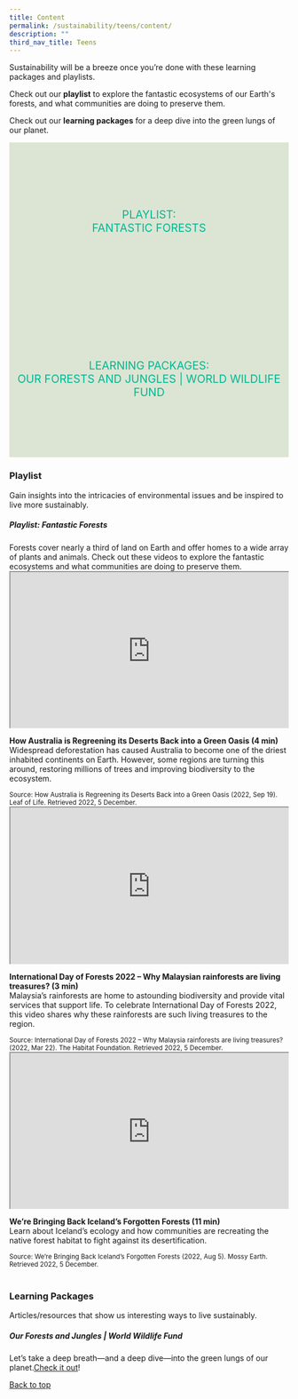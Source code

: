 ```yaml
---
title: Content
permalink: /sustainability/teens/content/
description: ""
third_nav_title: Teens
---
```

<style type="text/css">
/* Links */
.content a { color: #322987; }
.content a:focus,
.content a:hover { color: #28216c; }

/* Button Outline */
.bp-button { padding-left: 1.5rem; padding-right: 1.5rem; }
.bp-button.is-primary-outline { border: 1px solid #322987; color: #322987; background-color: transparent; text-decoration: none; }
.bp-button.is-primary-outline:focus,
.bp-button.is-primary-outline:hover { border: 1px solid #322987; color: #cff2e8; background-color: #322987; text-decoration: none; }

/* Responsive Iframe */
.responsive-iframe { position: absolute; top: 0; left: 0; bottom: 0; right: 0; width: 100%; height: 100%; }
.responsive-iframe-container { position: relative; overflow: hidden; width: 100%; }
.responsive-iframe-container.ratio-16by9 { padding-top: 56.25%; }
.responsive-iframe-container.ratio-4by3 { padding-top: 75%; }
.responsive-iframe-container.ratio-3by2 { padding-top: 66.66%; }
.responsive-iframe-container.ratio-1by1 { padding-top: 100%; }
	
/* Click Box */
.clickbox { display: block; position: relative; width: 100%; padding-bottom: 56.25%; background-color: transparent; }
.clickbox span { padding: .5rem; }
.clickbox a { position: absolute; display: flex; width: 100%; height: 100%; align-items: center; justify-content: center; font-size: 1.25rem; text-align: center; text-decoration: none; text-transform: uppercase; }
.clickbox a:focus,
.clickbox a:hover { text-decoration: none; }

/* Mint Jade */
.clickbox.is-mint-jade { background-color: #dce5d3; color: #00b794; }
.clickbox.is-mint-jade a { color: #00b794; }
.clickbox.is-mint-jade a:focus,
.clickbox.is-mint-jade a:hover { background-color: #00b794; color: #dce5d3; }	
</style>

Sustainability will be a breeze once you’re done with these learning packages and playlists.

Check out our **playlist** to explore the fantastic ecosystems of our Earth's forests, and what communities are doing to preserve them. 

Check out our **learning packages** for a deep dive into the green lungs of our planet.

<div class="row is-multiline">
  <div class="col is-one-half">
    <div class="clickbox is-mint-jade">
      <a href="#playlist-fantasticforests">
        <span>Playlist:<br>Fantastic Forests</span>
      </a>
    </div>
  </div>
  <div class="col is-one-half">
    <div class="clickbox is-mint-jade">
      <a href="#lp-forestsjungles">
        <span>Learning Packages:<br>Our Forests and Jungles | World Wildlife Fund</span>
      </a>
    </div>
  </div>
  </div>

<h3 class="margin--bottom--lg"><b>Playlist</b></h3>
<p>Gain insights into the intricacies of environmental issues and be inspired to live more sustainably.</p>

<h5 class="margin--bottom--lg" id="playlist-fantasticforests"><b>Playlist: Fantastic Forests</b></h5>
Forests cover nearly a third of land on Earth and offer homes to a wide array of plants and animals. Check out these videos to explore the fantastic ecosystems and what communities are doing to preserve them. 

<div class="row is-multiline margin--bottom--lg">
  <div class="col is-two-fifths">
    <div class="responsive-iframe-container ratio-16by9">
      <iframe class="responsive-iframe" src="https://www.youtube.com/embed/tB-8-sk1V6s"></iframe>
    </div>
  </div>
  <div class="col is-three-fifths">
    <p><b class="has-text-indigo">How Australia is Regreening its Deserts Back into a Green Oasis (4 min)</b><br>Widespread deforestation has caused Australia to become one of the driest inhabited continents on Earth. However, some regions are turning this around, restoring millions of trees and improving biodiversity to the ecosystem.</p>
   <small>Source: How Australia is Regreening its Deserts Back into a Green Oasis (2022, Sep 19). Leaf of Life. Retrieved 2022, 5 December.</small>
  </div>
</div>

<div class="row is-multiline margin--bottom--lg">
  <div class="col is-two-fifths">
    <div class="responsive-iframe-container ratio-16by9">
      <iframe class="responsive-iframe" src="https://www.youtube.com/embed/PtvWv9vZN38"></iframe>
    </div>
  </div>
  <div class="col is-three-fifths">
<p><b class="has-text-indigo">International Day of Forests 2022 – Why Malaysian rainforests are living treasures? (3 min)</b><br>
Malaysia’s rainforests are home to astounding biodiversity and provide vital services that support life. To celebrate International Day of Forests 2022, this video shares why these rainforests are such living treasures to the region.</p>
    <small>Source: International Day of Forests 2022 – Why Malaysia rainforests are living treasures? (2022, Mar 22). The Habitat Foundation. Retrieved 2022, 5 December.</small>
  </div>
</div>

<div class="row is-multiline">
  <div class="col is-two-fifths">
    <div class="responsive-iframe-container ratio-16by9">
      <iframe class="responsive-iframe" src="https://www.youtube.com/embed/K-r2EetCtO0"></iframe>
    </div>
  </div>
  <div class="col is-three-fifths">
    <p><b class="has-text-indigo">We’re Bringing Back Iceland’s Forgotten Forests (11 min)</b><br>
Learn about Iceland’s ecology and how communities are recreating the native forest habitat to fight against its desertification. </p>
		<small>Source: We’re Bringing Back Iceland’s Forgotten Forests (2022, Aug 5). Mossy Earth. Retrieved 2022, 5 December.</small>
  </div>
</div>
<br>

<h3 class="margin--bottom--lg" id="lp-forestsjungles"><b>Learning Packages</b></h3>
Articles/resources that show us interesting ways to live sustainably.

<h5><b>Our Forests and Jungles | World Wildlife Fund</b></h5>
Let’s take a deep breath—and a deep dive—into the green lungs of our planet.<a target="_blank" href="http://awsassets.panda.org/downloads/primary_ourforests_jungles.pdf">Check it out</a>!


<p class="has-text-right margin--top--xl"><a href="#main-content">Back to top</a></p>